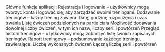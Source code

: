 Główne funkcje aplikacji:
Rejestracja i logowanie – użytkownicy mogą tworzyć konta i logować się, aby zarządzać swoimi treningami.
Dodawanie treningów – każdy trening zawiera:
Datę, godzinę rozpoczęcia i czas trwania
Listę ćwiczeń podzielonych na partie ciała
Możliwość dodawania dowolnej liczby ćwiczeń, w tym ich nazw, liczby serii i powtórzeń
Przegląd historii treningów – użytkownicy mogą zobaczyć listę swoich zapisanych treningów.
Raport treningowy – podsumowanie każdego treningu, zawierające:
Liczbę wykonanych ćwiczeń
Łączną liczbę serii i powtórzeń
